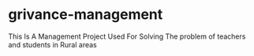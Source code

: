 # grivance-management

This Is A Management Project Used For Solving The problem of teachers and students in Rural areas
